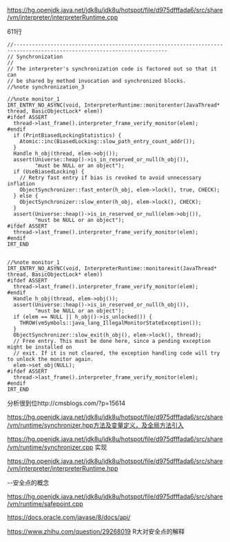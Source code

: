 https://hg.openjdk.java.net/jdk8u/jdk8u/hotspot/file/d975dfffada6/src/share/vm/interpreter/interpreterRuntime.cpp

611行

```
//------------------------------------------------------------------------------------------------------------------------
// Synchronization
//
// The interpreter's synchronization code is factored out so that it can
// be shared by method invocation and synchronized blocks.
//%note synchronization_3

//%note monitor_1
IRT_ENTRY_NO_ASYNC(void, InterpreterRuntime::monitorenter(JavaThread* thread, BasicObjectLock* elem))
#ifdef ASSERT
  thread->last_frame().interpreter_frame_verify_monitor(elem);
#endif
  if (PrintBiasedLockingStatistics) {
    Atomic::inc(BiasedLocking::slow_path_entry_count_addr());
  }
  Handle h_obj(thread, elem->obj());
  assert(Universe::heap()->is_in_reserved_or_null(h_obj()),
         "must be NULL or an object");
  if (UseBiasedLocking) {
    // Retry fast entry if bias is revoked to avoid unnecessary inflation
    ObjectSynchronizer::fast_enter(h_obj, elem->lock(), true, CHECK);
  } else {
    ObjectSynchronizer::slow_enter(h_obj, elem->lock(), CHECK);
  }
  assert(Universe::heap()->is_in_reserved_or_null(elem->obj()),
         "must be NULL or an object");
#ifdef ASSERT
  thread->last_frame().interpreter_frame_verify_monitor(elem);
#endif
IRT_END


//%note monitor_1
IRT_ENTRY_NO_ASYNC(void, InterpreterRuntime::monitorexit(JavaThread* thread, BasicObjectLock* elem))
#ifdef ASSERT
  thread->last_frame().interpreter_frame_verify_monitor(elem);
#endif
  Handle h_obj(thread, elem->obj());
  assert(Universe::heap()->is_in_reserved_or_null(h_obj()),
         "must be NULL or an object");
  if (elem == NULL || h_obj()->is_unlocked()) {
    THROW(vmSymbols::java_lang_IllegalMonitorStateException());
  }
  ObjectSynchronizer::slow_exit(h_obj(), elem->lock(), thread);
  // Free entry. This must be done here, since a pending exception might be installed on
  // exit. If it is not cleared, the exception handling code will try to unlock the monitor again.
  elem->set_obj(NULL);
#ifdef ASSERT
  thread->last_frame().interpreter_frame_verify_monitor(elem);
#endif
IRT_END
```

分析很到位http://cmsblogs.com/?p=15614  





https://hg.openjdk.java.net/jdk8u/jdk8u/hotspot/file/d975dfffada6/src/share/vm/runtime/synchronizer.hpp方法及变量定义，及全局方法引入



https://hg.openjdk.java.net/jdk8u/jdk8u/hotspot/file/d975dfffada6/src/share/vm/runtime/synchronizer.cpp 实现

https://hg.openjdk.java.net/jdk8u/jdk8u/hotspot/file/d975dfffada6/src/share/vm/interpreter/interpreterRuntime.hpp



--安全点的概念

https://hg.openjdk.java.net/jdk8u/jdk8u/hotspot/file/d975dfffada6/src/share/vm/runtime/safepoint.cpp

https://docs.oracle.com/javase/8/docs/api/



https://www.zhihu.com/question/29268019 R大对安全点的解释







